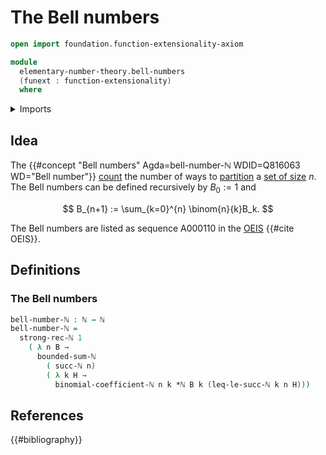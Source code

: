 # The Bell numbers

```agda
open import foundation.function-extensionality-axiom

module
  elementary-number-theory.bell-numbers
  (funext : function-extensionality)
  where
```

<details><summary>Imports</summary>

```agda
open import elementary-number-theory.binomial-coefficients funext
open import elementary-number-theory.multiplication-natural-numbers
open import elementary-number-theory.natural-numbers
open import elementary-number-theory.strict-inequality-natural-numbers funext
open import elementary-number-theory.strong-induction-natural-numbers funext
open import elementary-number-theory.sums-of-natural-numbers funext
```

</details>

## Idea

The {{#concept "Bell numbers" Agda=bell-number-ℕ WDID=Q816063 WD="Bell number"}}
[count](univalent-combinatorics.counting.md) the number of ways to
[partition](univalent-combinatorics.partitions.md) a
[set of size](univalent-combinatorics.finite-types.md) $n$. The Bell numbers can
be defined recursively by $B_0 := 1$ and

$$
  B_{n+1} := \sum_{k=0}^{n} \binom{n}{k}B_k.
$$

The Bell numbers are listed as sequence A000110 in the
[OEIS](literature.oeis.md) {{#cite OEIS}}.

## Definitions

### The Bell numbers

```agda
bell-number-ℕ : ℕ → ℕ
bell-number-ℕ =
  strong-rec-ℕ 1
    ( λ n B →
      bounded-sum-ℕ
        ( succ-ℕ n)
        ( λ k H →
          binomial-coefficient-ℕ n k *ℕ B k (leq-le-succ-ℕ k n H)))
```

## References

{{#bibliography}}
